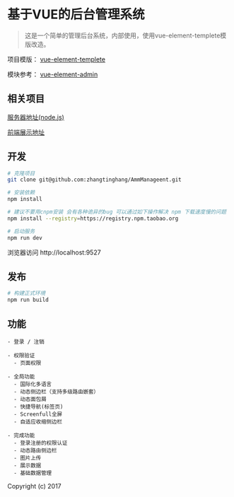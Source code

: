 # 基于VUE的后台管理系统

> 这是一个简单的管理后台系统，内部使用，使用vue-element-templete模版改造。

项目模版：
[vue-element-templete](https://github.com/PanJiaChen/vue-admin-template)

模块参考：
[vue-element-admin](https://github.com/PanJiaChen/vue-element-admin)

## 相关项目
[服务器地址(node.js)](https://github.com/zhangtinghang/AmmAdmin)

[前端展示地址](https://github.com/zhangtinghang/Amm)

## 开发

```bash
# 克隆项目
git clone git@github.com:zhangtinghang/AmmManageent.git

# 安装依赖
npm install

# 建议不要用cnpm安装 会有各种诡异的bug 可以通过如下操作解决 npm 下载速度慢的问题
npm install --registry=https://registry.npm.taobao.org

# 启动服务
npm run dev
```

浏览器访问 http://localhost:9527

## 发布

```bash
# 构建正式环境
npm run build

```
## 功能

```
- 登录 / 注销

- 权限验证
  - 页面权限

- 全局功能
  - 国际化多语言
  - 动态侧边栏（支持多级路由嵌套）
  - 动态面包屑
  - 快捷导航(标签页)
  - Screenfull全屏
  - 自适应收缩侧边栏

- 完成功能
  - 登录注册的权限认证
  - 动态路由侧边栏
  - 图片上传
  - 展示数据
  - 基础数据管理

```

Copyright (c) 2017
